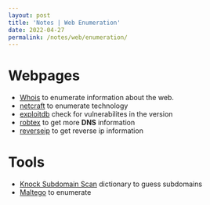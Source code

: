 ```yaml
---
layout: post
title: 'Notes | Web Enumeration'
date: 2022-04-27
permalink: /notes/web/enumeration/
---
```


# [](#header-4)Webpages
- [Whois](https://whois.domaintools.com/) to enumerate information about the web.
- [netcraft](https://sitereport.netcraft.com/) to enumerate technology
- [exploitdb](https://www.exploit-db.com/) check for vulnerabilites in the version
- [robtex](https://www.robtex.com/) to get more **DNS** information
- [reverseip](https://viewdns.info/reverseip/) to get reverse ip information

# [](#header-4)Tools
- [Knock Subdomain Scan](https://github.com/guelfoweb/knock) dictionary to guess subdomains
- [Maltego](https://www.maltego.com/) to enumerate